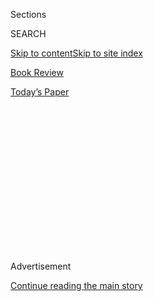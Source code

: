 <div id="app">

<div>

<div>

<div>

<div class="NYTAppHideMasthead css-1q2w90k e1suatyy0">

<div class="section css-ui9rw0 e1suatyy2">

<div class="css-eph4ug er09x8g0">

<div class="css-6n7j50">

</div>

<span class="css-1dv1kvn">Sections</span>

<div class="css-10488qs">

<span class="css-1dv1kvn">SEARCH</span>

</div>

[Skip to content](#site-content)[Skip to site index](#site-index)

</div>

<div id="masthead-section-label" class="css-1wr3we4 eaxe0e00">

[Book
Review](https://www.nytimes.com/section/books/review)

</div>

<div class="css-10698na e1huz5gh0">

</div>

</div>

<div id="masthead-bar-one" class="section hasLinks css-15hmgas e1csuq9d3">

<div class="css-uqyvli e1csuq9d0">

</div>

<div class="css-1uqjmks e1csuq9d1">

</div>

<div class="css-9e9ivx">

[](https://myaccount.nytimes.com/auth/login?response_type=cookie&client_id=vi)

</div>

<div class="css-1bvtpon e1csuq9d2">

[Today’s
Paper](https://www.nytimes.com/section/todayspaper)

</div>

</div>

</div>

</div>

<div data-aria-hidden="false">

<div id="site-content" data-role="main">

<div>

<div class="css-1aor85t" style="opacity:0.000000001;z-index:-1;visibility:hidden">

<div class="css-1hqnpie">

<div class="css-epjblv">

<span class="css-17xtcya">[Book
Review](/section/books/review)</span><span class="css-x15j1o">|</span><span class="css-fwqvlz">The
Chinese Town That Became the Self-Immolation Capital of the
World</span>

</div>

<div class="css-k008qs">

<div class="css-1iwv8en">

<span class="css-18z7m18"></span>

<div>

</div>

</div>

<span class="css-1n6z4y">https://nyti.ms/3hJRKR6</span>

<div class="css-1705lsu">

<div class="css-4xjgmj">

<div class="css-4skfbu" data-role="toolbar" data-aria-label="Social Media Share buttons, Save button, and Comments Panel with current comment count" data-testid="share-tools">

  - 
  - 
  - 
  - 
    
    <div class="css-6n7j50">
    
    </div>

  - 

</div>

</div>

</div>

</div>

</div>

</div>

<div id="NYT_TOP_BANNER_REGION" class="css-13pd83m">

</div>

<div id="top-wrapper" class="css-1sy8kpn">

<div id="top-slug" class="css-l9onyx">

Advertisement

</div>

[Continue reading the main
story](#after-top)

<div class="ad top-wrapper" style="text-align:center;height:100%;display:block;min-height:250px">

<div id="top" class="place-ad" data-position="top" data-size-key="top">

</div>

</div>

<div id="after-top">

</div>

</div>

<div id="sponsor-wrapper" class="css-1hyfx7x">

<div id="sponsor-slug" class="css-19vbshk">

Supported by

</div>

[Continue reading the main
story](#after-sponsor)

<div id="sponsor" class="ad sponsor-wrapper" style="text-align:center;height:100%;display:block">

</div>

<div id="after-sponsor">

</div>

</div>

Nonfiction

<div class="css-1vkm6nb ehdk2mb0">

# The Chinese Town That Became the Self-Immolation Capital of the World

</div>

<div class="css-79elbk" data-testid="photoviewer-wrapper">

<div class="css-z3e15g" data-testid="photoviewer-wrapper-hidden">

</div>

<div class="css-1a48zt4 ehw59r15" data-testid="photoviewer-children">

![<span class="css-16f3y1r e13ogyst0" data-aria-hidden="true">Buddhist
monks on their way to celebrate a festival at Kirti
Monastery.</span><span class="css-cnj6d5 e1z0qqy90" itemprop="copyrightHolder"><span class="css-1ly73wi e1tej78p0">Credit...</span><span><span>Gilles
Sabrié</span></span></span>](https://static01.nyt.com/images/2020/08/02/books/review/02Fadiman1/merlin_174383289_6c33eaff-ba59-4395-afe1-28e40b892f3d-articleLarge.jpg?quality=75&auto=webp&disable=upscale)

</div>

</div>

<div class="css-170u9t6">

<div class="css-u7fh8e">

<div class="css-79elbk">

Buy Book<span data-aria-hidden="true">
    ▾</span>

  - [Amazon](https://www.amazon.com/gp/search?index=books&tag=NYTBSREV-20&field-keywords=Eat+the+Buddha+Barbara+Demick)
  - [Apple
    Books](https://du-gae-books-dot-nyt-du-prd.appspot.com/buy?title=Eat+the+Buddha&author=Barbara+Demick)
  - [Barnes and
    Noble](https://www.anrdoezrs.net/click-7990613-11819508?url=https%3A%2F%2Fwww.barnesandnoble.com%2Fw%2F%3Fean%3D0812998758)
  - [Books-A-Million](https://www.anrdoezrs.net/click-7990613-35140?url=https%3A%2F%2Fwww.booksamillion.com%2Fp%2FEat%2Bthe%2BBuddha%2FBarbara%2BDemick%2F0812998758)
  - [Bookshop](https://bookshop.org/a/3546/0812998758)
  - [Indiebound](https://www.indiebound.org/book/0812998758?aff=NYT)

</div>

When you purchase an independently reviewed book through our site, we
earn an affiliate commission.

</div>

</div>

<div class="css-xt80pu e12qa4dv0">

<div class="css-18e8msd">

<div class="css-vp77d3 epjyd6m0">

<div class="css-1baulvz">

By <span class="css-1baulvz last-byline" itemprop="name">Anne
Fadiman</span>

</div>

</div>

  - July 28,
    2020

  - 
    
    <div class="css-4xjgmj">
    
    <div class="css-d8bdto" data-role="toolbar" data-aria-label="Social Media Share buttons, Save button, and Comments Panel with current comment count" data-testid="share-tools">
    
      - 
      - 
      - 
      - 
        
        <div class="css-6n7j50">
        
        </div>
    
      - 
    
    </div>
    
    </div>

</div>

</div>

<div class="section meteredContent css-1r7ky0e" name="articleBody" itemprop="articleBody">

<div class="css-1fanzo5 StoryBodyCompanionColumn">

<div class="css-53u6y8">

**EAT THE BUDDHA**  
**Life and Death in a Tibetan Town**  
By Barbara Demick

Tibetans encountered Chinese Communists for the first time during the
Long March of the mid-1930s, when Mao’s Red Army evaded the Nationalist
forces by heading west and north through the Tibetan plateau. The
famished Chinese soldiers picked the fields bare. They stole yaks, sheep
and grain (though some of them, reluctant to jettison the Communist
principle of helping the rural poor, left i.o.u.s). They swept through
monasteries, melting down copper urns for shrapnel, ripping up
floorboards for firewood, sitting on sacred scroll paintings and eating
boiled yak hide torn from temple drums. They were delighted to discover
that *tormas* — votive offerings made of barley flour and butter — were
also edible. Some *tormas* are sculpted in human form, and the soldiers,
assuming they were committing a sacrilege but too hungry to care,
believed they were eating statues of the Buddha.

Hence the title of “Eat the Buddha,” a brilliantly reported and
eye-opening work of narrative nonfiction by Barbara Demick, the former
Beijing bureau chief of The Los Angeles Times, on the history of Tibetan
resistance to Chinese domination. Demick centers the book in and around
the town of Ngaba, on the eastern plateau. I was initially disappointed
to learn that Ngaba isn’t in the Tibet Autonomous Region — the
territory, governed by China, whose capital is Lhasa and which most of
us think of as Tibet — but rather in Sichuan, one of the four Chinese
provinces in which the majority of Tibetans live. I assumed that Demick
hadn’t focused on the TAR because of access problems: Visiting
journalists must obtain permission from the Chinese government, which is
rarely granted, and are usually required to travel with supervised
tours. But it soon became apparent that Ngaba — which has access
challenges of its own, though more surmountable ones — was *exactly* the
right place to write about. Nowhere else, inside or outside the TAR, has
been a more intense hotbed of Tibetan political unrest.

Ngaba currently has steel barricades at the entrances to town and
surveillance cameras that record the license plates of all cars arriving
and leaving, and, by one count, some 50,000 security personnel. (The
town’s population is around 15,000.) Demick guides us through the phases
of oppression and defiance, decade by appalling decade, which have led
the Chinese government to exert such heavy-handed control.

</div>

</div>

<div class="css-79elbk" data-testid="photoviewer-wrapper">

<div class="css-z3e15g" data-testid="photoviewer-wrapper-hidden">

</div>

<div class="css-1a48zt4 ehw59r15" data-testid="photoviewer-children">

![<span class="css-16f3y1r e13ogyst0" data-aria-hidden="true">Barbara
Demick</span><span class="css-cnj6d5 e1z0qqy90" itemprop="copyrightHolder"><span class="css-1ly73wi e1tej78p0">Credit...</span><span>Madeleine
Grant
</span></span>](https://static01.nyt.com/images/2020/05/27/books/review/Fadiman1/Fadiman1-articleLarge.jpg?quality=75&auto=webp&disable=upscale)

</div>

</div>

<div class="css-1fanzo5 StoryBodyCompanionColumn">

<div class="css-53u6y8">

In the 1930s, the Red Army brought famine; the local residents fought
back with spears, flintlocks and muskets. In 1958, at the beginning of
Mao’s Great Leap Forward, the Chinese government deposed a beloved
regional king, forced the local people into collective farms,
confiscated livestock, closed markets, requisitioned or destroyed the
monasteries and beat or shot those who refused to fall in line.
Thousands starved. Demick writes, “Tibetans of this generation refer to
this period simply as *ngabgay* — ’58. Like 9/11, it is shorthand for a
catastrophe so overwhelming that words cannot express it, only the
number.”

</div>

</div>

<div class="css-1fanzo5 StoryBodyCompanionColumn">

<div class="css-53u6y8">

Ten years later, the people of Ngaba rose up in a bloody rebellion that
ended with mass arrests and more than 50 deaths. During the late 1980s,
Ngaba residents who made or posted fliers supporting the Dalai Lama —
their spiritual leader, who had fled Tibet for India in 1959 — were
imprisoned. In 2008, in another Ngaba uprising, at least a dozen people
were killed.

The cycle of resistance, crackdown, resistance, crackdown — with the
crackdowns serving mainly as goads for further resistance — culminated
when locals, most of them current or former monks from Ngaba’s Kirti
Monastery, found a new and uniquely public way to protest Chinese rule
and call for the return of the Dalai Lama. In 2009, they started setting
themselves on fire. Over the next 10 years, nearly a third of Tibet’s
156 self-immolations would take place in or near Ngaba. Many of the
self-immolators have been the grandchildren of men who bore arms in
earlier uprisings. “The older generation produced the fighters,” Demick
writes. “The younger people, educated during the time of the 14th Dalai
Lama, took his teachings about nonviolence to heart. They couldn’t bring
themselves to kill anyone but
themselves.”

</div>

</div>

<div class="css-79elbk" data-testid="photoviewer-wrapper">

<div class="css-z3e15g" data-testid="photoviewer-wrapper-hidden">

</div>

<div class="css-1a48zt4 ehw59r15" data-testid="photoviewer-children">

<div class="css-1xdhyk6 erfvjey0">

<span class="css-1ly73wi e1tej78p0">Image</span>

<div class="css-zjzyr8">

<div data-testid="lazyimage-container" style="height:587.7333333333332px">

</div>

</div>

</div>

</div>

</div>

<div class="css-1fanzo5 StoryBodyCompanionColumn">

<div class="css-53u6y8">

The first monk to attempt self-immolation survived, but his successors
upped their chances of success by swallowing gasoline as well as dousing
themselves in it and wrapping themselves in wire-trussed quilts. Ngaba —
“this nothing little town that had just gotten its first traffic light”
— became the self-immolation capital of the world.

</div>

</div>

<div class="css-1fanzo5 StoryBodyCompanionColumn">

<div class="css-53u6y8">

The Chinese government, angered by the latest threat to stability in a
chronically troublesome region, barricaded the monastery, brought in
paramilitary troops, made hundreds of arrests and cut off Ngaba’s
internet. Nonetheless, the deaths of many self-immolators found their
way to YouTube. “In the videos from Ngaba,” Demick writes, “one streaks
down a dimly lit gray street like a fireball. Another twitches and
crumples like a piece of paper thrown into a fireplace. Those whose
bodies are completely consumed shrivel as small as children, blackened
and twisting.”

The chapters on the self-immolations are the heart of “Eat the Buddha” —
the terrible climax for which Demick has prepared us through her
recounting of more than 60 years of religious repression and human
rights abuses. There’s a good deal of exposition, all of it essential,
but whenever possible, she presents Ngaba’s brutal history through the
stories of individual characters, the technique pioneered by John Hersey
in “Hiroshima.” (Hersey took the idea from the Thornton Wilder novel
“The Bridge of San Luis Rey,” which he read on his ship en route to
Japan.) I occasionally felt I needed an Excel spreadsheet to keep track
of all the players, some of whom vanish for long stretches — in one
case, for more than 100 pages — before re-entering the narrative. But
Demick, who used the same technique to excellent effect in her previous
books (“Logavina Street,” about Sarajevo, and “Nothing to Envy,” about
North Korea), knows what she’s doing.

As “Eat the Buddha” unfolds, we come to understand why she has
introduced this particular cast in sufficient detail to make us care
about them. They aren’t just a representative sampling of Ngaba
residents; they are people who have intersected with history. For
instance, the woman who sold counterfeit Nike sneakers turns out to be a
witness to Ngaba’s first, failed self-immolation; after the would-be
martyr’s robes burned and his face turned black, she saw Chinese
soldiers toss him into the back of a truck, “like an animal.” The young
monk who was given his first bath at age 7 after his mother brought him
to the Kirti Monastery turns out to be a close friend of the second
self-immolator and the half brother of the 21st. We are heartbroken by
that last death, as we couldn’t be if we read about it in a newspaper
headline, because we’ve heard about the summer the brothers spent
herding yaks in the hills, sharing a black felt tent and, when September
came, making snow angels together.

I realized early on — though probably later than some more alert readers
— that the end of the story for all the major characters would be
Dharamsala, India, the community of 100,000 Tibetans that is the home of
their government-in-exile. Of course it would be. They *couldn’t* still
live in Ngaba, since they would not have been safe from retribution if
Demick had interviewed them there. (She visited Ngaba three times, but
almost all her local sources are unnamed.) Because they couldn’t obtain
passports, most of them made their way to Dharamsala via various illegal
trajectories, some of them extortionately expensive, some hair-raising,
some both. They are now able to discuss politics, to worship without
restrictions, to display portraits of their spiritual leader. (And to
see him in person. The Dalai Lama has lived there since 1960.)

But India is no paradise; more exiles are returning to Tibet than
leaving it. Demick writes of Dharamsala, “I met many Tibetans spinning
with indecision. Their families send them photos on WeChat of new cars
and motorcycles, remodeled houses and appliances” — the perks of China’s
economic boom. On the other side of the balance there is the businessman
in Ngaba, the owner of an SUV, an iPhone and an iPad, who tells Demick
in the final chapter of this harrowing but necessary book, “I have
everything I might possibly want in life, but my freedom.”

</div>

</div>

</div>

<div>

</div>

<div>

</div>

<div>

</div>

<div>

<div id="bottom-wrapper" class="css-1ede5it">

<div id="bottom-slug" class="css-l9onyx">

Advertisement

</div>

[Continue reading the main
story](#after-bottom)

<div id="bottom" class="ad bottom-wrapper" style="text-align:center;height:100%;display:block;min-height:90px">

</div>

<div id="after-bottom">

</div>

</div>

</div>

</div>

</div>

## Site Index

<div>

</div>

## Site Information Navigation

  - [© <span>2020</span> <span>The New York Times
    Company</span>](https://help.nytimes.com/hc/en-us/articles/115014792127-Copyright-notice)

<!-- end list -->

  - [NYTCo](https://www.nytco.com/)
  - [Contact
    Us](https://help.nytimes.com/hc/en-us/articles/115015385887-Contact-Us)
  - [Work with us](https://www.nytco.com/careers/)
  - [Advertise](https://nytmediakit.com/)
  - [T Brand Studio](http://www.tbrandstudio.com/)
  - [Your Ad
    Choices](https://www.nytimes.com/privacy/cookie-policy#how-do-i-manage-trackers)
  - [Privacy](https://www.nytimes.com/privacy)
  - [Terms of
    Service](https://help.nytimes.com/hc/en-us/articles/115014893428-Terms-of-service)
  - [Terms of
    Sale](https://help.nytimes.com/hc/en-us/articles/115014893968-Terms-of-sale)
  - [Site
    Map](https://spiderbites.nytimes.com)
  - [Help](https://help.nytimes.com/hc/en-us)
  - [Subscriptions](https://www.nytimes.com/subscription?campaignId=37WXW)

</div>

</div>

</div>

</div>
